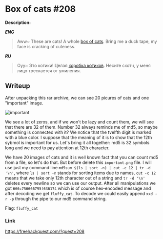 # Box of cats #208
**Description:**

***ENG***

> Aww~ These are cats! A whole [box of cats](https://drive.google.com/open?id=1r0ik9WdyMWu3tYi5af5LqY7TCk_0Rl9Y). Bring me a duck tape, my face is cracking of cuteness.

***RU***

> Оуу~ Это котики! Целая [коробка котиков](https://drive.google.com/open?id=1r0ik9WdyMWu3tYi5af5LqY7TCk_0Rl9Y). Несите скотч, у меня лицо трескается от умиления.

## Writeup

After unpacking this rar archive, we can see 20 picures of cats and one "important" image.

![important](/FHQ/images/steganoghraphy/important.png)

We see a lot of zeros, and if we won't be lazy and count them, we will see that there are 32 of them. Number 32 always reminds me of md5, so maybe something is connected with it? We notice that the tvelfth digit is marked with a blue color. I suppose that the meaning of it is to show that the 12th sybmol is important for us. Let's bring it all together: md5 is 32 symbols long and we need to pay attention at 12th character.

We have 20 images of cats and it is well known fact that you can count md5 from a file, so let's do that. But before delete this `important.png` file. I will use just my command line `md5sum $(ls | sort -n) | cut -c 12 | tr -d '\n'`, where `ls | sort -n` stands for sorting items due to names, `cut -c 12` means that we take only 12th character out of a string and `tr -d '\n'` deletes every newline so we can use our output. After all manipulations we got `666c756666795f636174` which is of course hex-encoded message and after decoding we get `fluffy_cat`. To decode we could easily append `xxd -r -p` through the pipe to our md5 command string.

Flag: `fluffy_cat`

### Link

https://freehackquest.com/?quest=208
